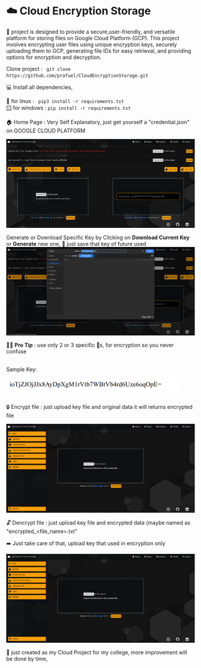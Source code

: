 # ☁️ Cloud Encryption Storage

🚀 project is designed to provide a secure,user-friendly, and versatile platform for storing files on Google Cloud Platform (GCP). This project involves encrypting user files using unique encryption keys, securely uploading them to GCP, generating file IDs for easy retrieval, and providing options for encryption and decryption. 

Clone project : ``` git clone https://github.com/prafuel/CloudEncryptionStorage.git```

💻 Install all dependencies, <br>

🐧 for linux : ``` pip3 install -r requirements.txt``` <br>
🪟 for windows : ``` pip install -r requirements.txt ```


🏠 Home Page : Very Self Explanatory, just get yourself a "credential.json" on GOOGLE CLOUD PLATFORM <br>

![](https://github.com/prafuel/CloudEncryptionStorage/blob/master/screenshots/1.png)

Generate or Download Specific Key by Clicking on <b>Download Current Key</b> or <b>Generate</b> new one, 🧠 just save that key of future used <br>
![](https://github.com/prafuel/CloudEncryptionStorage/blob/master/screenshots/4.png)

<div>👨‍💻 <b>Pro Tip</b> : use only 2 or 3 specific 🔑s, for encryption so you never confuse </div> <br>

Sample Key:

![](https://github.com/prafuel/CloudEncryptionStorage/blob/master/screenshots/5.png)

🔒 Encrypt file : just upload key file and original data it will returns encrypted file

![](https://github.com/prafuel/CloudEncryptionStorage/blob/master/screenshots/2.png)


🔓 Dencrypt file : just upload key file and encrypted data (maybe named as "encrypted_<file_name>.txt" <br> 

➡️ Just take care of that, upload key that used in encryption only

![](https://github.com/prafuel/CloudEncryptionStorage/blob/master/screenshots/3.png)


📝 just created as my Cloud Project for my college, more improvement will be done by time, <br>

